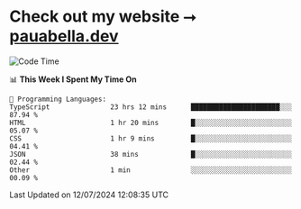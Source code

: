 # Check out my website ⭢ [pauabella.dev](https://pauabella.dev)

<!--START_SECTION:waka-->
![Code Time](http://img.shields.io/badge/Code%20Time-3%2C559%20hrs%2027%20mins-blue)

📊 **This Week I Spent My Time On** 

```text
💬 Programming Languages: 
TypeScript               23 hrs 12 mins      ██████████████████████░░░   87.94 % 
HTML                     1 hr 20 mins        █░░░░░░░░░░░░░░░░░░░░░░░░   05.07 % 
CSS                      1 hr 9 mins         █░░░░░░░░░░░░░░░░░░░░░░░░   04.41 % 
JSON                     38 mins             █░░░░░░░░░░░░░░░░░░░░░░░░   02.44 % 
Other                    1 min               ░░░░░░░░░░░░░░░░░░░░░░░░░   00.09 % 
```


 Last Updated on 12/07/2024 12:08:35 UTC
<!--END_SECTION:waka-->
